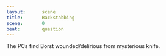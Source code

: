 ```yaml
---
layout:      scene
title:       Backstabbing
scene:       0
beat:        question
---
```



The PCs find Borst wounded/delirious from mysterious knife.

